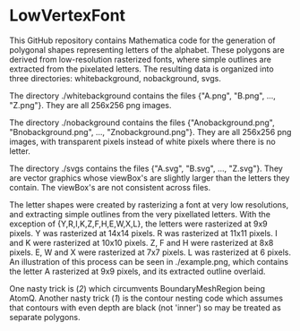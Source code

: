 # LowVertexFont
This GitHub repository contains Mathematica code for the generation of polygonal shapes representing letters of the alphabet. These polygons are derived from low-resolution rasterized fonts, where simple outlines are extracted from the pixelated letters. The resulting data is organized into three directories: whitebackground, nobackground, svgs.

The directory ./whitebackground contains the files 
  {"A.png", "B.png", ..., "Z.png"}.
They are all 256x256 png images.

The directory ./nobackground contains the files
  {"Anobackground.png", "Bnobackground.png", ..., "Znobackground.png"}.
They are all 256x256 png images, with transparent pixels instead of white pixels where there is no letter.

The directory ./svgs contains the files
  {"A.svg", "B.svg", ..., "Z.svg"}.
They are vector graphics whose viewBox's are slightly larger than the letters they contain.  The viewBox's are not consistent across files.

The letter shapes were created by rasterizing a font at very low resolutions, and extracting simple outlines from the very pixellated letters.
With the exception of {Y,R,I,K,Z,F,H,E,W,X,L}, the letters were rasterized at 9x9 pixels.
Y was rasterized at 14x14 pixels.
R was rasterized at 11x11 pixels.
I and K were rasterized at 10x10 pixels.
Z, F and H were rasterized at 8x8 pixels.
E, W and X were rasterized at 7x7 pixels.
L was rasterized at 6 pixels.
An illustration of this process can be seen in ./example.png, which contains the letter A rasterized at 9x9 pixels, and its extracted outline overlaid.

One nasty trick is (*2*) which circumvents BoundaryMeshRegion being AtomQ.
Another nasty trick (*1*) is the contour nesting code which assumes that contours with even depth are black (not 'inner') so may be treated as separate polygons.
